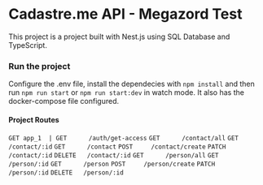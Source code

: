 # Cadastre.me API - Megazord Test

This project is a project built with Nest.js using SQL Database and TypeScript.

### Run the project

Configure the .env file, install the dependecies with `npm install` and then run `npm run start` or `npm run start:dev` in watch mode.
It also has the docker-compose file configured.

#### Project Routes
```GET app_1  | GET      /auth/get-access```
```GET      /contact/all```
```GET      /contact/:id```
```GET      /contact```
```POST     /contact/create```
```PATCH    /contact/:id```
```DELETE   /contact/:id```
```GET      /person/all```
```GET      /person/:id```
```GET      /person```
```POST     /person/create```
```PATCH    /person/:id```
```DELETE   /person/:id```
